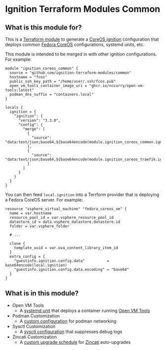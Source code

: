 # Ignition Terraform Modules Common

## What is this module for?

This is a [Terraform module](https://www.terraform.io/language/modules) to generate a [CoreOS ignition](https://coreos.github.io/ignition/) configuration that deploys common [Fedora CoreOS](https://getfedora.org/en/coreos?stream=stable) configurations, systemd units, etc. 

This module is intended to be merged in with other ignition configurations. For example:

```hcl
module "ignition_coreos_common" {
  source = "github.com/ignition-terraform-modules/common"
  hostname = "fcos"
  public_ssh_key_path = "/home/user/.ssh/fcos.pub"
  open_vm_tools_container_image_uri = "ghcr.io/nccurry/open-vm-tools:latest"
  podman_dns_suffix = "containers.local"
}

locals {
  ignition = {
    "ignition": {
      "version": "3.3.0",
      "config": {
        "merge": [
          {
            "source": "data:text/json;base64,${base64encode(module.ignition_coreos_common.ignition)}"
          },
          {
            "source": "data:text/json;base64,${base64encode(module.ignition_coreos_traefik.ignition)}"
          }
        ]
      }
    }
  }
}
```

You can then feed ```local.ignition``` into a Terrform provider that is deploying a Fedora CoreOS server. For example:

```hcl
resource "vsphere_virtual_machine" "fedora_coreos_vm" {
  name = var.hostname
  resource_pool_id = var.vsphere_resource_pool_id
  datastore_id = data.vsphere_datastore.datastore.id
  folder = var.vsphere_folder
  
  # ...
  
  clone {
    template_uuid = var.ova_content_library_item_id
  }
  extra_config = {
    "guestinfo.ignition.config.data"          = base64encode(local.ignition)
    "guestinfo.ignition.config.data.encoding" = "base64"
  }
}
```

## What is in this module?

* Open VM Tools
  * A [systemd unit](open-vm-tools/open-vm-tools.service.tpl) that deploys a container running [Open VM Tools](https://github.com/vmware/open-vm-tools)
* Podman Customization
  * A [custom configuration](podman/87-podman.conflist.tpl) for podman networking
* Sysctl Customization
  * A [sysctl configuration](sysctl/20-silence-audit.conf) that suppresses debug logs
* Zincati Customization
  * A [custom upgrade schedule](zincati/90-updates-strategy.toml) for [Zincati](https://github.com/coreos/zincati) auto-upgrades
